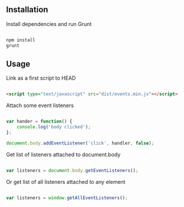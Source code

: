 ## Installation

Install dependencies and run Grunt

```bash

npm install
grunt

```

## Usage

Link as a first script to HEAD

```html

<script type="text/javascript" src="dist/events.min.js"></script>

```

Attach some event listeners

```javascript

var hander = function() {
    console.log('body clicked');
};

document.body.addEventListener('click', handler, false);

```

Get list of listeners attached to document.body

```javascript

var listeners = document.body.getEventListeners();

```

Or get list of all listeners attached to any element

```javascript

var listeners = window.getAllEventListeners();

```